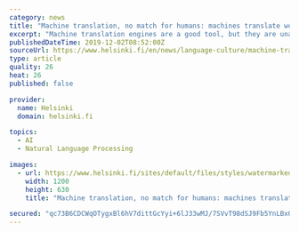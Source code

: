 ```yaml
---
category: news
title: "Machine translation, no match for humans: machines translate words, humans the underlying message"
excerpt: "Machine translation engines are a good tool, but they are unable to break down language barriers. In the development of machine translation, the next step is to improve the translation of audiovisual material. Many of us are familiar with Google Translate ..."
publishedDateTime: 2019-12-02T08:52:00Z
sourceUrl: https://www.helsinki.fi/en/news/language-culture/machine-translation-no-match-for-humans-machines-translate-words-humans-the-underlying-message
type: article
quality: 26
heat: 26
published: false

provider:
  name: Helsinki
  domain: helsinki.fi

topics:
  - AI
  - Natural Language Processing

images:
  - url: https://www.helsinki.fi/sites/default/files/styles/watermarked_image/public/thumbnails/image/maarit-koponen.jpg?itok=DynTi4Ci
    width: 1200
    height: 630
    title: "Machine translation, no match for humans: machines translate words, humans the underlying message"

secured: "qc73B6CDCWqOTygxBl6hV7dittGcYyi+6lJ33wMJ/7SVvT98dSJ9Fb5YnLBxO31+203ezkZPdsapV+iZiyB1zepEGGpYfJ3U2nhrsZaSMy83mpuyYZn7otFi/fzfFiWiPTIuCjG5W5RO2lulZrLzUkwtvsL7BsvSqjZFQ0iEnx+EWSSGz3ZmhOw57KJpjiPjJ4QSE1nElCvwUGPpHgMYGx2Mc3WAcdkztOSEqVtdvnePymLv8MIF0OE9vS4oevyNjhL4pCP4iCoFw4+WVN+jLw==;As6EJgStykM5naHjoH+0pw=="
---
```


